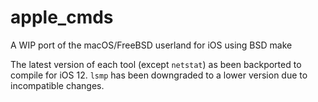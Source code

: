 # apple_cmds
A WIP port of the macOS/FreeBSD userland for iOS using BSD make

The latest version of each tool (except `netstat`) as been backported to compile for iOS 12.
`lsmp` has been downgraded to a lower version due to incompatible changes.
